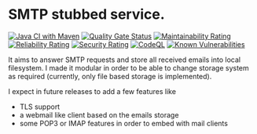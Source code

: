 # SMTP stubbed service. 

[![Java CI with Maven](https://github.com/TriYop/SMTPStub/actions/workflows/mave,.yml/badge.svg)](https://github.com/TriYop/SMTPStub/actions/workflows/mave,.yml)
[![Quality Gate Status](https://sonarcloud.io/api/project_badges/measure?project=TriYop_SMTPStub2&metric=alert_status)](https://sonarcloud.io/summary/new_code?id=TriYop_SMTPStub2)
[![Maintainability Rating](https://sonarcloud.io/api/project_badges/measure?project=TriYop_SMTPStub2&metric=sqale_rating)](https://sonarcloud.io/summary/new_code?id=TriYop_SMTPStub2)
[![Reliability Rating](https://sonarcloud.io/api/project_badges/measure?project=TriYop_SMTPStub2&metric=reliability_rating)](https://sonarcloud.io/summary/new_code?id=TriYop_SMTPStub2)
[![Security Rating](https://sonarcloud.io/api/project_badges/measure?project=TriYop_SMTPStub2&metric=security_rating)](https://sonarcloud.io/summary/new_code?id=TriYop_SMTPStub2)
[![CodeQL](https://github.com/TriYop/SMTPStub/actions/workflows/codeql-analysis.yml/badge.svg)](https://github.com/TriYop/SMTPStub/actions/workflows/codeql-analysis.yml)
[![Known Vulnerabilities](https://snyk.io/test/github/triyop/smtpstub/badge.svg)](https://snyk.io/test/github/triyop/smtpstub)

It aims to answer SMTP requests and store all received emails into local filesystem.
I made it modular in order to be able to change storage system as required (currently, only file based storage is implemented).

I expect in future releases to add a few features like
- TLS support
- a webmail like client based on the emails storage
- some POP3 or IMAP features in order to embed with mail clients


